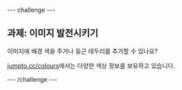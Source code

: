\--- challenge \---

## 과제: 이미지 발전시키기

이미지에 배경 색을 주거나 둥근 테두리를 추가할 수 있나요?

<a href="http://jumpto.cc/colours" target="_blank">jumpto.cc/colours</a>에서는 다양한 색상 정보를 보유하고 있습니다.

\--- /challenge \---